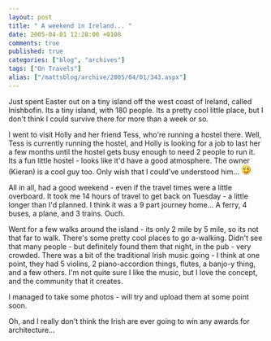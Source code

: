 ```yaml
---
layout: post
title: " A weekend in Ireland... "
date: 2005-04-01 12:28:00 +0100
comments: true
published: true
categories: ["blog", "archives"]
tags: ["On Travels"]
alias: ["/mattsblog/archive/2005/04/01/343.aspx"]
---
```

<!-- more -->

<P>Just spent Easter out on a tiny island off the west coast of Ireland, called Inishbofin. Its a tiny island, with 180 people. Its a pretty cool little place, but&nbsp;I don't think I could survive there for more than a week or so.</P>
 <P>I went to visit Holly and her friend Tess, who're running a hostel there. Well, Tess is currently running the hostel, and Holly is looking for a job to last her a few months until the hostel gets busy enough to need 2 people to run it. Its a fun little hostel - looks like it'd have a good atmosphere. The owner (Kieran) is a cool guy too. Only wish that&nbsp;I could've understood him... <IMG alt=":)" class="emoticon" src="/images/emotions/emotion-1.gif" border=0></P>
 <P>All in all, had a good weekend - even if the travel times were a little overboard. It took me 14 hours of travel to get back on Tuesday - a little longer than I'd planned. I think it was a 9 part journey home... A ferry, 4 buses, a plane, and 3 trains. Ouch.</P>
 <P>Went for a few walks around the island - its only 2 mile by 5 mile, so its not that far to walk. There's some pretty cool places to go a-walking. Didn't see that many people - but definitely found them that night, in the pub - very crowded.&nbsp;There was a bit of the traditional Irish music going -&nbsp;I think at one point, they had 5 violins, 2 piano-accordion things, flutes, a banjo-y thing, and a few others. I'm not quite sure&nbsp;I like the music, but&nbsp;I love the concept, and the community that it creates.</P>
 <P>I managed to take some photos - will try and upload them at some point soon.</P>
 <P>Oh, and I&nbsp;really don't think the Irish are ever going to win any awards for architecture...</P>

